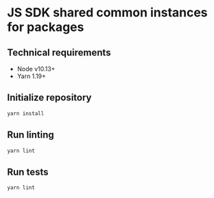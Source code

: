 # JS SDK shared common instances for packages

## Technical requirements

 - Node v10.13+
 - Yarn 1.19+

## Initialize repository

```sh
yarn install
```

## Run linting

```sh
yarn lint
```

## Run tests

```sh
yarn lint
```
